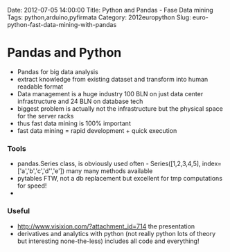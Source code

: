Date: 2012-07-05 14:00:00
Title: Python and Pandas - Fase Data mining
Tags: python,arduino,pyfirmata
Category: 2012europython
Slug: euro-python-fast-data-mining-with-pandas

# Pandas and Python #

- Pandas for big data analysis
- extract knowledge from existing dataset and transform into human readable format
- Data management is a huge industry 100 BLN on just data center infrastructure and 24 BLN on database tech
- biggest problem is actually not the infrastructure but the physical space for the server racks
- thus fast data mining is 100% important
- fast data mining = rapid development + quick execution

### Tools ###

- pandas.Series class, is obviously used often - Series([1,2,3,4,5], index=['a','b','c','d'','e']) many many methods available
- pytables FTW, not a db replacement but excellent for tmp computations for speed!
- 

### Useful ###
- <http://www.visixion.com/?attachment_id=714> the presentation
- derivatives and analytics with python (not really python lots of theory but interesting none-the-less) includes all code and everything!